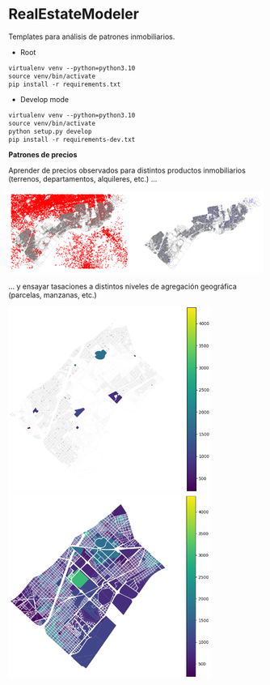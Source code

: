 # **R**eal**E**state**M**odeler

Templates para análisis de patrones inmobiliarios.

* Root

```
virtualenv venv --python=python3.10
source venv/bin/activate
pip install -r requirements.txt

```
* Develop mode

```
virtualenv venv --python=python3.10
source venv/bin/activate
python setup.py develop
pip install -r requirements-dev.txt

```

**Patrones de precios**

Aprender de precios observados para distintos productos inmobiliarios (terrenos, departamentos, alquileres, etc.) ...

![precios_observados](REM/img/observed_prices.png)

... y ensayar tasaciones a distintos niveles de agregación geográfica (parcelas, manzanas, etc.)

<p float="right">
  <img src="/REM/img/to_predict.png" width="400" />
  <img src="/REM/img/predicted.png" width="400" />
</p>
